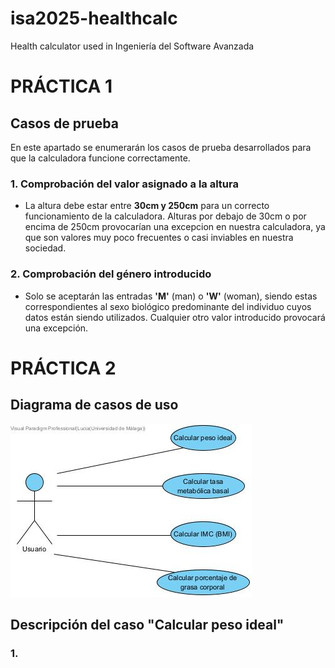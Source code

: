 # isa2025-healthcalc
Health calculator used in Ingeniería del Software Avanzada

# PRÁCTICA 1

## Casos de prueba
En este apartado se enumerarán los casos de prueba desarrollados para que la calculadora funcione correctamente.

### 1. Comprobación del valor asignado a la altura
- La altura debe estar entre **30cm y 250cm** para un correcto funcionamiento de la calculadora. Alturas por debajo de 30cm o por encima de 250cm provocarían una excepcion en nuestra calculadora, ya que son valores muy poco frecuentes o casi inviables en nuestra sociedad.

### 2. Comprobación del género introducido
- Solo se aceptarán las entradas **'M'** (man) o **'W'** (woman), siendo estas correspondientes al sexo biológico predominante del individuo cuyos datos están siendo utilizados. Cualquier otro valor introducido provocará una excepción.

# PRÁCTICA 2

## Diagrama de casos de uso
![Diagrama de casos de uso](doc/practica2isa.jpg)

## Descripción del caso "Calcular peso ideal"

### 1. 